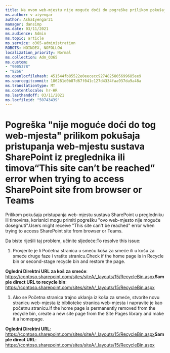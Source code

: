 ```yaml
---
title: Na ovom web-mjestu nije moguće doći do pogreške prilikom pokušaja pristupanja web-mjestu sustava SharePoint iz preglednika ili timova
ms.author: v-aiyengar
author: AshaIyengar21
manager: dansimp
ms.date: 03/11/2021
ms.audience: Admin
ms.topic: article
ms.service: o365-administration
ROBOTS: NOINDEX, NOFOLLOW
localization_priority: Normal
ms.collection: Adm_O365
ms.custom:
- "9005378"
- "9266"
ms.openlocfilehash: 451544fb85522e0eececc9274825805699685ee9
ms.sourcegitcommit: 186281d0b87d67f041c127d4334faa937da9a48a
ms.translationtype: MT
ms.contentlocale: hr-HR
ms.lasthandoff: 03/11/2021
ms.locfileid: "50743439"
---
```

# <a name="this-site-cant-be-reached-error-when-trying-to-access-sharepoint-site-from-browser-or-teams"></a><span data-ttu-id="51bb7-102">Pogreška "nije moguće doći do tog web-mjesta" prilikom pokušaja pristupanja web-mjestu sustava SharePoint iz preglednika ili timova</span><span class="sxs-lookup"><span data-stu-id="51bb7-102">“This site can’t be reached” error when trying to access SharePoint site from browser or Teams</span></span>

<span data-ttu-id="51bb7-103">Prilikom pokušaja pristupanja web-mjestu sustava SharePoint u pregledniku ili timovima, korisnici mogu primiti pogrešku "ovo web-mjesto nije moguće dosegnuti".</span><span class="sxs-lookup"><span data-stu-id="51bb7-103">Users might receive "This site can't be reached" error when trying to access SharePoint site from browser or Teams.</span></span> 

<span data-ttu-id="51bb7-104">Da biste riješili taj problem, učinite sljedeće:</span><span class="sxs-lookup"><span data-stu-id="51bb7-104">To resolve this issue:</span></span> 

1. <span data-ttu-id="51bb7-105">Provjerite je li Početna stranica u smeću koša za smeće ili u košu za smeće druge faze i vratite stranicu.</span><span class="sxs-lookup"><span data-stu-id="51bb7-105">Check if the home page is in Recycle bin or second-stage recycle bin and restore the page.</span></span>

<span data-ttu-id="51bb7-106">**Ogledni Direktni URL za koš za smeće**: https://contoso.sharepoint.com/sites/siteA/_layouts/15/RecycleBin.aspx</span><span class="sxs-lookup"><span data-stu-id="51bb7-106">**Sample direct URL to recycle bin**: https://contoso.sharepoint.com/sites/siteA/_layouts/15/RecycleBin.aspx</span></span>

1. <span data-ttu-id="51bb7-107">Ako se Početna stranica trajno uklanja iz koša za smeće, stvorite novu stranicu web-mjesta iz biblioteke stranica web-mjesta i napravite je kao početnu stranicu.</span><span class="sxs-lookup"><span data-stu-id="51bb7-107">If the home page is permanently removed from the recycle bin, create a new site page from the Site Pages library and make it a homepage.</span></span> 

<span data-ttu-id="51bb7-108">**Ogledni Direktni URL**: https://contoso.sharepoint.com/sites/siteA/_layouts/15/RecycleBin.aspx</span><span class="sxs-lookup"><span data-stu-id="51bb7-108">**Sample direct URL**: https://contoso.sharepoint.com/sites/siteA/_layouts/15/RecycleBin.aspx</span></span>